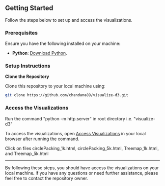 ## Getting Started

Follow the steps below to set up and access the visualizations.

### Prerequisites

Ensure you have the following installed on your machine:

- **Python**: [Download Python](https://www.python.org/downloads/).
  
### Setup Instructions

**Clone the Repository**

   Clone this repository to your local machine using:

   ```bash
   git clone https://github.com/chandana89/visualize-d3.git
   ```
   
### Access the Visualizations

Run the command "python -m http.server" in root directory i.e. "visualize-d3"

To access the visualizations, open [Access Visualizations](http://localhost:8000) in your local browser after running the command.

Click on files circlePacking_1k.html, circlePacking_5k.html, Treemap_1k.html, and Treemap_5k.html

---

By following these steps, you should have access the visualizations on your local machine. If you have any questions or need further assistance, please feel free to contact the repository owner.
